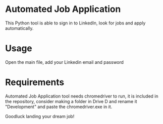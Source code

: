 # Automated Job Application 

This Python tool is able to sign in to LinkedIn, look for jobs and apply automatically.

# Usage 
Open the main file, add your Linkedin email and password

# Requirements
Automated Job Application tool needs chromedriver to run, it is included in the repository, consider making a folder in Drive D and rename it "Development" and paste the chromedriver.exe in it.



Goodluck landing your dream job!
